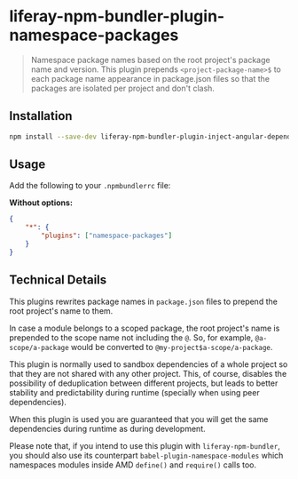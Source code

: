 # liferay-npm-bundler-plugin-namespace-packages

> Namespace package names based on the root project's package name and version. This plugin prepends `<project-package-name>$` to each package name appearance in package.json files so that the packages are isolated per project and don't clash.

## Installation

```sh
npm install --save-dev liferay-npm-bundler-plugin-inject-angular-dependencies
```

## Usage

Add the following to your `.npmbundlerrc` file:

**Without options:**

```json
{
	"*": {
		"plugins": ["namespace-packages"]
	}
}
```

## Technical Details

This plugins rewrites package names in `package.json` files to prepend the root project's name to them.

In case a module belongs to a scoped package, the root project's name is prepended to the scope name not including the `@`. So, for example, `@a-scope/a-package` would be converted to `@my-project$a-scope/a-package`.

This plugin is normally used to sandbox dependencies of a whole project so that they are not shared with any other project. This, of course, disables the possibility of deduplication between different projects, but leads to better stability and predictability during runtime (specially when using peer dependencies).

When this plugin is used you are guaranteed that you will get the same dependencies during runtime as during development.

Please note that, if you intend to use this plugin with `liferay-npm-bundler`, you should also use its counterpart `babel-plugin-namespace-modules` which namespaces modules inside AMD `define()` and `require()` calls too.
